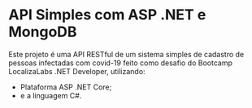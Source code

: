 # API Simples com ASP .NET e MongoDB

Este projeto é uma API RESTful de um sistema simples de cadastro de pessoas infectadas com covid-19 feito como desafio do Bootcamp LocalizaLabs .NET Developer, utilizando:

- Plataforma ASP .NET Core;
- e a linguagem C#.